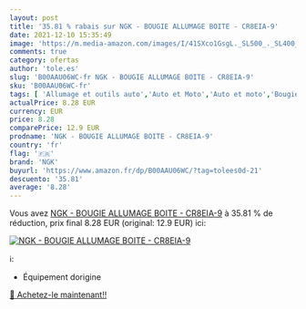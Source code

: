 ```yaml
---
layout: post
title: '35.81 % rabais sur NGK - BOUGIE ALLUMAGE BOITE - CR8EIA-9'
date: 2021-12-10 15:35:49
image: 'https://m.media-amazon.com/images/I/41SXco1GsgL._SL500_._SL400_.jpg'
comments: true
category: ofertas
author: 'tole.es'
slug: 'B00AAU06WC-fr NGK - BOUGIE ALLUMAGE BOITE - CR8EIA-9'
sku: 'B00AAU06WC-fr'
tags: [ 'Allumage et outils auto','Auto et Moto','Auto et moto','Bougies dallumage pour auto','Pièces détachées auto','ngk', ]
actualPrice: 8.28 EUR
currency: EUR
price: 8.28
comparePrice: 12.9 EUR
prodname: 'NGK - BOUGIE ALLUMAGE BOITE - CR8EIA-9'
country: 'fr'
flag: '🇫🇷'
brand: 'NGK'
buyurl: 'https://www.amazon.fr/dp/B00AAU06WC/?tag=tolees0d-21'
descuento: '35.81'
average: '8.28'
---
```


Vous avez [NGK - BOUGIE ALLUMAGE BOITE - CR8EIA-9](https://www.amazon.fr/dp/B00AAU06WC/?tag=tolees0d-21)  à  35.81 % de réduction, prix final  8.28 EUR (original: 12.9 EUR) ici:

[![NGK - BOUGIE ALLUMAGE BOITE - CR8EIA-9](https://m.media-amazon.com/images/I/41SXco1GsgL._SL500_._SL400_.jpg)](https://www.amazon.fr/dp/B00AAU06WC/?tag=tolees0d-21)

ℹ️:

- Équipement dorigine

[🛒 Achetez-le maintenant!!](https://www.amazon.fr/dp/B00AAU06WC/?tag=tolees0d-21)

